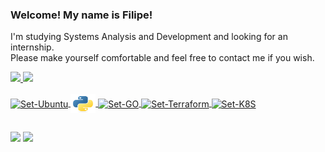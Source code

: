 <h3> Welcome! My name is Filipe!</h3>
<p>
I'm studying Systems Analysis and Development and looking for an internship.
<br>
Please make yourself comfortable and feel free to contact me if you wish.
</p>

<div>
  <a href="https://github.com/fsetubal">
  <img height="180em" src="https://github-readme-stats.vercel.app/api?username=fsetubal&show_icons=true&theme=transparent"/>
  <img height="180em" src="https://github-readme-stats.vercel.app/api/top-langs/?username=fsetubal&theme=transparent&layout=compact&langs_count=8"/>
</div>
<div style="display: inline_block"><br>
  <img align="center" alt="Set-Ubuntu" height="30" width="40" src="https://cdn.jsdelivr.net/gh/devicons/devicon/icons/ubuntu/ubuntu-plain-wordmark.svg">
  <img align="center" alt="Set-Python" height="30" width="40" src="https://raw.githubusercontent.com/devicons/devicon/master/icons/python/python-original.svg">
  <img align="center" alt="Set-GO" height="30" width="40" src="https://cdn.jsdelivr.net/gh/devicons/devicon/icons/go/go-original.svg">
  <img align="center" alt="Set-Terraform" height="30" width="40" src="https://cdn.jsdelivr.net/gh/devicons/devicon/icons/terraform/terraform-original.svg">
  <img align="center" alt="Set-K8S" height="30" width="40" src="https://cdn.jsdelivr.net/gh/devicons/devicon/icons/kubernetes/kubernetes-plain.svg">
</div>
  
##
  
<div>
  <a href="https://www.linkedin.com/in/setubalfilipe" target="_blank"><img src="https://img.shields.io/badge/-LinkedIn-%230077B5?style=for-the-badge&logo=linkedin&logoColor=white" target="_blank"></a> 
  <a href = "mailto:setubalfilipe@outlook.com"><img src="https://img.shields.io/badge/Microsoft_Outlook-0078D4?style=for-the-badge&logo=microsoft-outlook&logoColor=white" target="_blank"></a> 
</div>
